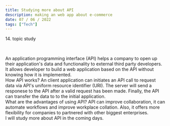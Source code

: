 ```yaml
---
title: Studying more about API
description: making an web app about e-commerce
date: 07 / 06 / 2022
tags: ["Tech"]
---
```


<p>14. topic study </p>

<br/>
<p> An application programming interface (API) helps a company to open up their application's data and functionality to external third party developers. It allows developer to build a web application based on the API without knowing how it is implemented. <br/>
How API works? An client application can initiates an API call to request data via API's uniform resource identifier (URI). The server will send a responese  to the API after a valid request has been made. Finally, the API can transfer the data to to the initial application.<br />
What are the advantages of using API? API can improve collaboration, it can automate workflows and improve workplace collation. Also, it offers more flexibility for companies to partnered with other biggest enterprises.<br/>
I will study more about API in the coming days.
</p>
